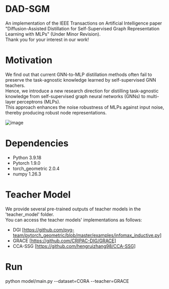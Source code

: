 # DAD-SGM
An implementation of the IEEE Transactions on Artificial Intelligence paper "Diffusion-Assisted Distillation for Self-Supervised Graph Representation Learning with MLPs" (Under Minor Revision).  
Thank you for your interest in our work!  

# Motivation
We find out that current GNN-to-MLP distillation methods often fail to preserve the task-agnostic knowledge learned by self-supervised GNN teachers.  
Hence, we introduce a new research direction for distilling task-agnostic knowledge from self-supervised graph neural networks (GNNs) to multi-layer perceptrons (MLPs).  
This approach enhances the noise robustness of MLPs against input noise, thereby producing robust node representations.  

![image](https://github.com/user-attachments/assets/62a9d532-e3ab-4bca-8a79-a8c5b59495de)


# Dependencies
* Python 3.9.18   
* Pytorch 1.9.0  
* torch_geometric 2.0.4  
* numpy 1.26.3  

# Teacher Model
We provide several pre-trained outputs of teacher models in the 'teacher_model' folder.  
You can access the teacher models' implementations as follows:  
* DGI [https://github.com/pyg-team/pytorch_geometric/blob/master/examples/infomax_inductive.py]  
* GRACE [https://github.com/CRIPAC-DIG/GRACE]  
* CCA-SSG [https://github.com/hengruizhang98/CCA-SSG]  

# Run
python model/main.py --dataset=CORA --teacher=GRACE
